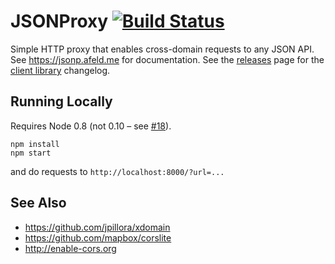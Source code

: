 # JSONProxy [![Build Status](https://travis-ci.org/afeld/jsonp.png?branch=master)](https://travis-ci.org/afeld/jsonp)

Simple HTTP proxy that enables cross-domain requests to any JSON API.  See https://jsonp.afeld.me for documentation.  See the [releases](https://github.com/afeld/jsonp/releases) page for the [client library](jsonp.js) changelog.

## Running Locally

Requires Node 0.8 (not 0.10 – see [#18](https://github.com/afeld/jsonp/issues/18#issuecomment-54216994)).

```
npm install
npm start
```

and do requests to `http://localhost:8000/?url=...`

## See Also

* https://github.com/jpillora/xdomain
* https://github.com/mapbox/corslite
* http://enable-cors.org
